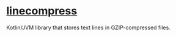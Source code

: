# [linecompress](https://github.com/rtmigo/linecompress_kt)

Kotlin/JVM library that stores text lines in GZIP-compressed files.